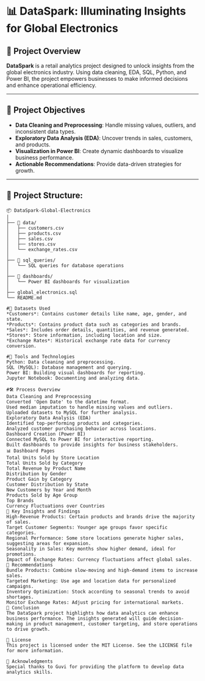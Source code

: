# 📊 DataSpark: Illuminating Insights for Global Electronics

## 🚀 Project Overview  
**DataSpark** is a retail analytics project designed to unlock insights from the global electronics industry. Using data cleaning, EDA, SQL, Python, and Power BI, the project empowers businesses to make informed decisions and enhance operational efficiency.

---

## 📝 Project Objectives  
- **Data Cleaning and Preprocessing**: Handle missing values, outliers, and inconsistent data types.  
- **Exploratory Data Analysis (EDA)**: Uncover trends in sales, customers, and products.  
- **Visualization in Power BI**: Create dynamic dashboards to visualize business performance.  
- **Actionable Recommendations**: Provide data-driven strategies for growth.

---

## 📂 Project Structure:  

```plaintext
📦 DataSpark-Global-Electronics
│
├── 📁 data/
│   ├── customers.csv
│   ├── products.csv
│   ├── sales.csv
│   ├── stores.csv
│   └── exchange_rates.csv
│
├── 📁 sql_queries/
│   └── SQL queries for database operations
│
├── 📁 dashboards/
│   └── Power BI dashboards for visualization
│
├── global_electronics.sql
└── README.md

#💾 Datasets Used
*Customers*: Contains customer details like name, age, gender, and state.
*Products*: Contains product data such as categories and brands.
*Sales*: Includes order details, quantities, and revenue generated.
*Stores*: Store information, including location and size.
*Exchange Rates*: Historical exchange rate data for currency conversion.

#🔧 Tools and Technologies
Python: Data cleaning and preprocessing.
SQL (MySQL): Database management and querying.
Power BI: Building visual dashboards for reporting.
Jupyter Notebook: Documenting and analyzing data.

#🛠️ Process Overview
Data Cleaning and Preprocessing
Converted 'Open Date' to the datetime format.
Used median imputation to handle missing values and outliers.
Uploaded datasets to MySQL for further analysis.
Exploratory Data Analysis (EDA)
Identified top-performing products and categories.
Analyzed customer purchasing behavior across locations.
Dashboard Creation (Power BI)
Connected MySQL to Power BI for interactive reporting.
Built dashboards to provide insights for business stakeholders.
📊 Dashboard Pages
Total Units Sold by Store Location
Total Units Sold by Category
Total Revenue by Product Name
Distribution by Gender
Product Gain by Category
Customer Distribution by State
New Customers by Year and Month
Products Sold by Age Group
Top Brands
Currency Fluctuations over Countries
🎯 Key Insights and Findings
High-Revenue Products: Certain products and brands drive the majority of sales.
Target Customer Segments: Younger age groups favor specific categories.
Regional Performance: Some store locations generate higher sales, suggesting areas for expansion.
Seasonality in Sales: Key months show higher demand, ideal for promotions.
Impact of Exchange Rates: Currency fluctuations affect global sales.
🔗 Recommendations
Bundle Products: Combine slow-moving and high-demand items to increase sales.
Targeted Marketing: Use age and location data for personalized campaigns.
Inventory Optimization: Stock according to seasonal trends to avoid shortages.
Monitor Exchange Rates: Adjust pricing for international markets.
📑 Conclusion
The DataSpark project highlights how data analytics can enhance business performance. The insights generated will guide decision-making in product management, customer targeting, and store operations to drive growth.

📄 License
This project is licensed under the MIT License. See the LICENSE file for more information.

🤝 Acknowledgments
Special thanks to Guvi for providing the platform to develop data analytics skills.
